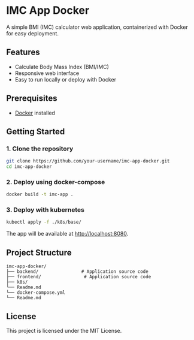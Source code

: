 # IMC App Docker

A simple BMI (IMC) calculator web application, containerized with Docker for easy deployment.

## Features

- Calculate Body Mass Index (BMI/IMC)
- Responsive web interface
- Easy to run locally or deploy with Docker

## Prerequisites

- [Docker](https://www.docker.com/get-started) installed

## Getting Started

### 1. Clone the repository

```bash
git clone https://github.com/your-username/imc-app-docker.git
cd imc-app-docker
```

### 2. Deploy using docker-compose

```bash
docker build -t imc-app .
```

### 3. Deploy with kubernetes

```bash
kubectl apply -f ./k8s/base/
```

The app will be available at [http://localhost:8080](http://localhost:8080).

## Project Structure

```
imc-app-docker/
├── backend/                # Application source code
├── frontend/                # Application source code
├── k8s/
└── Readme.md
└── docker-compose.yml
└── Readme.md
```

## License

This project is licensed under the MIT License.